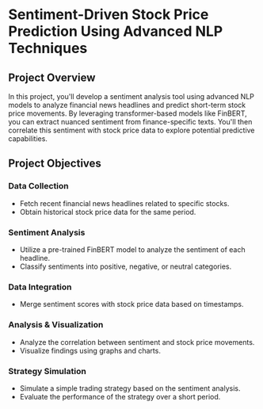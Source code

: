 # Sentiment-Driven Stock Price Prediction Using Advanced NLP Techniques

## Project Overview
In this project, you'll develop a sentiment analysis tool using advanced NLP models to analyze financial news headlines and predict short-term stock price movements. By leveraging transformer-based models like FinBERT, you can extract nuanced sentiment from finance-specific texts. You'll then correlate this sentiment with stock price data to explore potential predictive capabilities.

## Project Objectives

### Data Collection
- Fetch recent financial news headlines related to specific stocks.
- Obtain historical stock price data for the same period.

### Sentiment Analysis
- Utilize a pre-trained FinBERT model to analyze the sentiment of each headline.
- Classify sentiments into positive, negative, or neutral categories.

### Data Integration
- Merge sentiment scores with stock price data based on timestamps.

### Analysis & Visualization
- Analyze the correlation between sentiment and stock price movements.
- Visualize findings using graphs and charts.

### Strategy Simulation
- Simulate a simple trading strategy based on the sentiment analysis.
- Evaluate the performance of the strategy over a short period.
